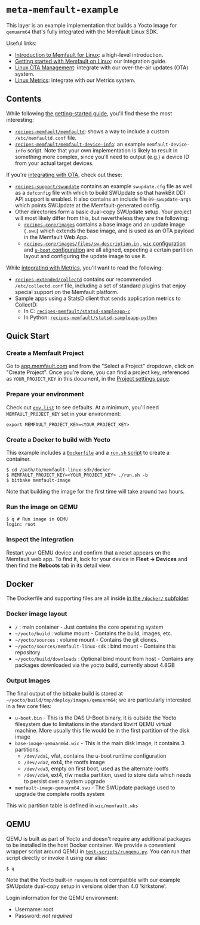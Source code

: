# `meta-memfault-example`

This layer is an example implementation that builds a Yocto image for
`qemuarm64` that's fully integrated with the Memfault Linux SDK.

Useful links:

- [Introduction to Memfault for Linux][docs-linux-introduction]: a high-level
  introduction.
- [Getting started with Memfault on Linux][docs-linux-getting-started]: our
  integration guide.
- [Linux OTA Management][docs-linux-ota]: integrate with our over-the-air
  updates (OTA) system.
- [Linux Metrics][docs-linux-metrics]: integrate with our Metrics system.

## Contents

While following [the getting-started guide][docs-linux-getting-started], you'll
find these the most interesting:

- [`recipes-memfault/memfaultd`](recipes-memfault/memfaultd): shows a way to
  include a custom `/etc/memfaultd.conf` file.
- [`recipes-memfault/memfault-device-info`](recipes-memfault/memfault-device-info):
  an example `memfault-device-info` script. Note that your own implementation is
  likely to result in something more complex, since you'll need to output (e.g.)
  a device ID from your actual target devices.

If you're [integrating with OTA][docs-linux-ota], check out these:

- [`recipes-support/swupdate`](recipes-support/swupdate) contains an example
  `swupdate.cfg` file as well as a `defconfig` file with which to build SWUpdate
  so that hawkBit DDI API support is enabled. It also contains an include file
  `09-swupdate-args` which points SWUpdate at the Memfault-generated config.
- Other directories form a basic dual-copy SWUpdate setup. Your project will
  most likely differ from this, but nevertheless they are the following:
  - [`recipes-core/images`](recipes-core/images) contains a base image and an
    update image (`.swu`) which extends the base image, and is used as an OTA
    payload in the Memfault Web App.
  - [`recipes-core/images/files/sw-description.in`](recipes-core/images/files/sw-description.in)
    , [`wic` configuration](wic) and
    [`u-boot` configuration](recipes-bsp/u-boot) are all aligned, expecting a
    certain partition layout and configuring the update image to use it.

While [integrating with Metrics][docs-linux-metrics], you'll want to read the
following:

- [`recipes-extended/collectd`](recipes-extended/collectd) contains our
  recommended `/etc/collectd.conf` file, including a set of standard plugins
  that enjoy special support on the Memfault platform.
- Sample apps using a StatsD client that sends application metrics to CollectD:
  - In C:
    [`recipes-memfault/statsd-sampleapp-c`](recipes-memfault/statsd-sampleapp-c)
  - In Python:
    [`recipes-memfault/statsd-sampleapp-python`](recipes-memfault/statsd-sampleapp-python)

## Quick Start

### Create a Memfault Project

Go to [app.memfault.com](https://app.memfault.com) and from the "Select a
Project" dropdown, click on "Create Project". Once you're done, you can find a
project key, referenced as `YOUR_PROJECT_KEY` in this document, in the
[Project settings page](https://app.memfault.com/organizations/-/projects/-/settings).

### Prepare your environment

Check out [`env.list`](/docker/env.list) to see defaults. At a minimum, you'll
need `MEMFAULT_PROJECT_KEY` set in your environment:

```shell
export MEMFAULT_PROJECT_KEY=<YOUR_PROJECT_KEY>
```

### Create a Docker to build with Yocto

This example includes a [`Dockerfile`](/docker/Dockerfile) and a
[`run.sh` script](/docker/run.sh) to create a container.

```shell
$ cd /path/to/memfault-linux-sdk/docker
$ MEMFAULT_PROJECT_KEY=<YOUR_PROJECT_KEY> ./run.sh -b
$ bitbake memfault-image
```

Note that building the image for the first time will take around two hours.

### Run the image on QEMU

```shell
$ q # Run image in QEMU
login: root
```

### Inspect the integration

Restart your QEMU device and confirm that a reset appears on the Memfault web
app. To find it, look for your device in **Fleet -> Devices** and then find the
**Reboots** tab in its detail view.

## Docker

The Dockerfile and supporting files are all inside
[in the `/docker/` subfolder](/docker/).

### Docker image layout

- `/` : main container - Just contains the core operating system
- `~/yocto/build` : volume mount - Contains the build, images, etc.
- `~/yocto/sources` : volume mount - Contains the git clones.
- `~/yocto/sources/memfault-linux-sdk` : bind mount - Contains this repository
- `~/yocto/build/downloads` : Optional bind mount from host - Contains any
  packages downloaded via the yocto build, currently about 4.8GB

### Output Images

The final output of the bitbake build is stored at
`~/yocto/build/tmp/deploy/images/qemuarm64`; we are particularly interested in a
few core files:

- `u-boot.bin` - This is the DAS U-Boot binary, it is outside the Yocto
  filesystem due to limitations in the standard libvirt QEMU virtual machine.
  More usually this file would be in the first partition of the disk image
- `base-image-qemuarm64.wic` - This is the main disk image, it contains 3
  partitions:
  - `/dev/vda1`, vfat, contains the u-boot runtime configuration
  - `/dev/vda2`, ext4, the rootfs image
  - `/dev/vda3`, empty on first boot, used as the alternate rootfs
  - `/dev/vda4`, ext4, r/w media partition, used to store data which needs to
    persist over a system upgrade
- `memfault-image-qemuarm64.swu` - The SWUpdate package used to upgrade the
  complete rootfs system

This wic partition table is defined in `wic/memfault.wks`

## QEMU

QEMU is built as part of Yocto and doesn't require any additional packages to be
installed in the host Docker container. We provide a convenient wrapper script
around QEMU in [`test-scripts/runqemu.py`](/test-scripts/runqemu.py). You can
run that script directly or invoke it using our alias:

```
$ q
```

Note that the Yocto built-in `runqemu` is not compatible with our example
SWUpdate dual-copy setup in versions older than 4.0 'kirkstone'.

Login information for the QEMU environment:

- Username: root
- Password: _not required_

[docs-linux-introduction]: https://docs.memfault.com/docs/linux/introduction
[docs-linux-getting-started]: https://mflt.io/linux-getting-started
[docs-linux-metrics]: https://mflt.io/linux-metrics
[docs-linux-ota]: https://mflt.io/linux-ota-integration-guide
